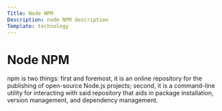 ```yaml
---
Title: Node NPM
Description: node NPM description
Template: technology
---
```


<div class = "main-content">
    <h1>Node NPM</h1>
    <p>
    npm is two things: first and foremost, it is an online repository for the publishing of open-source Node.js projects; second, it is a command-line utility for interacting with said repository that aids in package installation, version management, and dependency management.
    </p>
</div>



